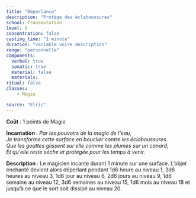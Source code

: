 ```yaml
---
title: "Déperlance"
description: "Protège des éclaboussures"
school: Transmutation
level: 0
concentration: false
casting_time: "1 minute"
duration: "variable voire description"
range: "personnelle"
components:
  verbal: true
  somatic: true
  material: false
  materials:
ritual: false
classes:
    - Magie

source: "Elric"
---
```

**Coût** : 1 points de Magie  

**Incantation** : *Par les pouvoirs de la magie de l'eau,*   
*Je transforme cette surface en bouclier contre les éclaboussures.*   
*Que les gouttes glissent sur elle comme les plumes sur un canard,*    
*Et qu'elle reste sèche et protégée pour les temps à venir.*  

**Description** : Le magicien incante durant 1 minute sur une surface. L’objet enchanté devient alors déperlant pendant 1d6 heure au niveau 1, 3d6 heures au niveau 3, 1d6 jour au niveau 6, 2d6 jours au niveau 9, 1d6 semaine au niveau 12, 3d6 semaines au niveau 15, 1d6 mois au niveau 18 et jusqu’à ce que le sort soit dissipé au niveau 20.   
